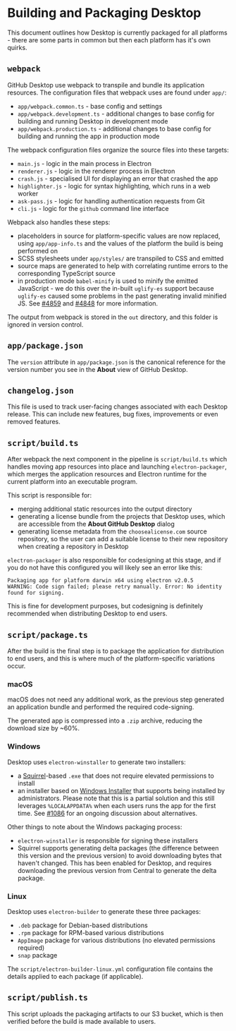 # Building and Packaging Desktop

This document outlines how Desktop is currently packaged for all platforms -
there are some parts in common but then each platform has it's own quirks.

## `webpack`

GitHub Desktop use webpack to transpile and bundle its application resources.
The configuration files that webpack uses are found under `app/`:

 - `app/webpack.common.ts` - base config and settings
 - `app/webpack.development.ts` - additional changes to base config for building
    and running Desktop in development mode
 - `app/webpack.production.ts` - additional changes to base config for building
    and running the app in production mode

The webpack configuration files organize the source files into these targets:

 - `main.js` - logic in the main process in Electron
 - `renderer.js` - logic in the renderer process in Electron
 - `crash.js` - specialised UI for displaying an error that crashed the app
 - `highlighter.js` - logic for syntax highlighting, which runs in a web worker
 - `ask-pass.js` - logic for handling authentication requests from Git
 - `cli.js` - logic for the `github` command line interface

Webpack also handles these steps:

 - placeholders in source for platform-specific values are now replaced, using
   `app/app-info.ts` and the values of the platform the build is being performed
   on
 - SCSS stylesheets under `app/styles/` are transpiled to CSS and emitted
 - source maps are generated to help with correlating runtime errors to the
   corresponding TypeScript source
 - in production mode `babel-minify` is used to minify the emitted JavaScript -
   we do this over the in-built `uglify-es` support because `uglify-es` caused
   some problems in the past generating invalid minified JS. See [#4859](https://github.com/desktop/desktop/pull/4859) and [#4848](https://github.com/desktop/desktop/pull/4848) for more information.

The output from webpack is stored in the `out` directory, and this folder is
ignored in version control.

## `app/package.json`

The `version` attribute in `app/package.json` is the canonical reference for
the version number you see in the **About** view of GitHub Desktop.

## `changelog.json`

This file is used to track user-facing changes associated with each Desktop
release. This can include new features, bug fixes, improvements or even removed
features.

## `script/build.ts`

After webpack the next component in the pipeline is  `script/build.ts` which
handles moving app resources into place and launching `electron-packager`, which
merges the application resources and Electron runtime for the current
platform into an executable program.

This script is responsible for:

 - merging additional static resources into the output directory
 - generating a license bundle from the projects that Desktop uses, which are
   accessible from the **About GitHub Desktop** dialog
 - generating license metadata from the `choosealicense.com` source repository,
   so the user can add a suitable license to their new repository when creating
   a repository in Desktop

`electron-packager` is also responsible for codesigning at this stage, and if
you do not have this configured you will likely see an error like this:

```
Packaging app for platform darwin x64 using electron v2.0.5
WARNING: Code sign failed; please retry manually. Error: No identity found for signing.
```

This is fine for development purposes, but codesigning is definitely recommended
when distributing Desktop to end users.

## `script/package.ts`

After the build is the final step is to package the application for distribution
 to end users, and this is where much of the platform-specific variations occur.

### macOS

macOS does not need any additional work, as the previous step generated an
application bundle and performed the required code-signing.

The generated app is compressed into a `.zip` archive, reducing the download size
by ~60%.

### Windows

Desktop uses `electron-winstaller` to generate two installers:

 - a [Squirrel](https://github.com/Squirrel/Squirrel.Windows)-based `.exe` that
   does not require elevated permissions to install
 - an installer based on [Windows Installer](https://docs.microsoft.com/en-us/windows/desktop/msi/windows-installer-portal)
   that supports being installed by administrators. Please note that this is a
   partial solution and this still leverages `%LOCALAPPDATA%` when each users
   runs the app for the first time. See [#1086](https://github.com/desktop/desktop/issues/1086) for an ongoing discussion about alternatives.

Other things to note about the Windows packaging process:

 - `electron-winstaller` is responsible for signing these installers
 - Squirrel supports generating delta packages (the difference between this
   version and the previous version) to avoid downloading bytes that haven't
   changed. This has been enabled for Desktop, and requires downloading the
   previous version from Central to generate the delta package.

### Linux

Desktop uses `electron-builder` to generate these three packages:

 - `.deb` package for Debian-based distributions
 - `.rpm` package for RPM-based various distributions
 - `AppImage` package for various distributions (no elevated permissions
   required)
 - `snap` package

The `script/electron-builder-linux.yml` configuration file contains the details
applied to each package (if applicable).

## `script/publish.ts`

This script uploads the packaging artifacts to our S3 bucket, which is then
verified before the build is made available to users.